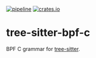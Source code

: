 [![pipeline](https://github.com/d-e-s-o/tree-sitter-bpf-c/actions/workflows/test.yml/badge.svg?branch=main)](https://github.com/d-e-s-o/tree-sitter-bpf-c/actions/workflows/test.yml)
[![crates.io](https://img.shields.io/crates/v/tree-sitter-bpf-c.svg)](https://crates.io/crates/tree-sitter-bpf-c)

tree-sitter-bpf-c
=================

BPF C grammar for [tree-sitter](https://github.com/tree-sitter/tree-sitter).
